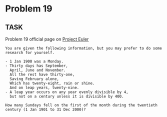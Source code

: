 Problem 19
===

## TASK ##

Problem 19 official page on [Project Euler](http://projecteuler.net/problem=19)

	You are given the following information, but you may prefer to do some research for yourself.
	
	- 1 Jan 1900 was a Monday.
	- Thirty days has September,
	  April, June and November.
	  All the rest have thirty-one,
	  Saving February alone,
	  Which has twenty-eight, rain or shine.
	  And on leap years, twenty-nine.
	- A leap year occurs on any year evenly divisible by 4,
	  but not on a century unless it is divisible by 400.
	  
	How many Sundays fell on the first of the month during the twentieth century (1 Jan 1901 to 31 Dec 2000)?